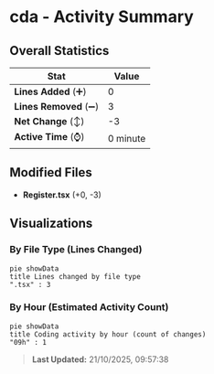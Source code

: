 # cda - Activity Summary 

## Overall Statistics

| Stat                   | Value                                                             |
| ---------------------- | ----------------------------------------------------------------- |
| **Lines Added** (➕)   | 0                                          |
| **Lines Removed** (➖) | 3                                        |
| **Net Change** (↕)    | -3                |
| **Active Time** (⌚)   | 0 minute |


## Modified Files
- **Register.tsx** (+0, -3)

## Visualizations

### By File Type (Lines Changed)

```mermaid
pie showData
title Lines changed by file type
".tsx" : 3
```

### By Hour (Estimated Activity Count)

```mermaid
pie showData
title Coding activity by hour (count of changes)
"09h" : 1
```


> **Last Updated:** 21/10/2025, 09:57:38